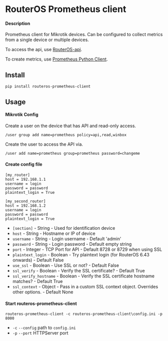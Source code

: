 # RouterOS Prometheus client
#### Description

Prometheus client for Mikrotik devices. Can be configured to collect metrics
from a single device or multiple devices.

To access the api, use [RouterOS-api](https://github.com/socialwifi/RouterOS-api).

To create metrics, use [Prometheus Python Client](https://github.com/prometheus/client_python).

## Install
`pip install routeros-prometheus-client`

## Usage

#### Mikrotik Config

Create a user on the device that has API and read-only access.

`/user group add name=prometheus policy=api,read,winbox`

Create the user to access the API via.

`/user add name=prometheus group=prometheus password=changeme`

#### Create config file

```
[my_router]
host = 192.168.1.1
username = login
password = password
plaintext_login = True

[my_second_router]
host = 192.168.1.2
username = login
password = password
plaintext_login = True
```
* `[section]` - String - Used for identification device
* `host` - String - Hostname or IP of device
* `username` - String - Login username - Default 'admin'
* `password` - String - Login password - Default empty string
* `port` - Integer - TCP Port for API - Default 8728 or 8729 when using SSL
* `plaintext_login` - Boolean - Try plaintext login (for RouterOS 6.43 onwards) - Default False
* `use_ssl` - Boolean - Use SSL or not? - Default False
* `ssl_verify` - Boolean - Verify the SSL certificate? - Default True
* `ssl_verify_hostname` - Boolean - Verify the SSL certificate hostname matches? - Default True
* `ssl_context` - Object - Pass in a custom SSL context object. Overrides other options. - Default None

#### Start routeros-prometheus-client
`routeros-prometheus-client -c routeros-prometheus-client\config.ini -p 8000`

* `-c` `--config` path to `config.ini`
* `-p` `--port` HTTPServer port
